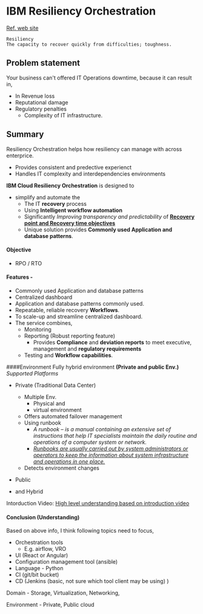 # IBM Resiliency Orchestration
[Ref. web site](https://www.ibm.com/in-en/marketplace/disaster-recovery-orchestration)<br>

    Resiliency
    The capacity to recover quickly from difficulties; toughness.

## Problem statement
Your business can't offered IT Operations downtime, because it can result in,

- In Revenue loss
- Reputational damage
- Regulatory penalties
    - Complexity of IT infrastructure. 

## Summary  
Resiliency Orchestration helps how resiliency can manage with across enterprice.

- Provides consistent and predective experienct
- Handles IT complexity and interdependencies environments

**IBM Cloud Resiliency Orchestration** is designed to
 
- simplify and automate the
    - The IT **recovery** process
    - Using **Intelligent workflow automation**
    - Significantly *Improving transparency and predictability* 
      of <u>**Recovery point and Recovery time objectives**</u>
    - Unique solution provides **Commonly used Application and database patterns**.        


#### Objective
-  RPO / RTO

#### Features -
- Commonly used Application and database patterns
- Centralized dashboard
- Application and database patterns commonly used.
- Repeatable, reliable recovery **Workflows**.
- To scale-up and streamline centralized dashboard.
- The service combines,
    - Monitoring
    - Reporting (Robust reporting feature)
        - Provides **Compliance** and **deviation reports** 
          to meet executive, management and **regulatory requirements** 
    - Testing and **Workflow capabilities**.
 
####Environment 
Fully hybrid environment **(Private and public Env.)**<br>
*Supported Platforms*<br>

- Private  (Traditional Data Center)
    - Multiple Env.
        - Physical and 
        - virtual environment  
    - Offers automated failover management
    - Using runbook
        - *A runbook – is a manual containing an extensive set 
        of instructions that help IT specialists maintain 
        the daily routine and operations of a computer system or network.*
        - <u>*Runbooks are usually carried out by system administrators or 
         operators to keep the information about system 
         infrastructure and operations in one place.*</u>
    - Detects environment changes  
           
- Public  
- and Hybrid  

Intorduction Video:
[High level understanding based on introduction video](https://www.ibm.com/in-en/marketplace/disaster-recovery-orchestration)

#### Conclusion (Understanding) 
Based on above info, I think following topics need to focus,

- Orchestration tools
    - E.g. airflow, VRO
- UI (React or Angular)
- Configuration management tool (ansible)
- Language - Python
- CI (git/bit bucket)
- CD (Jenkins (basic, not sure which tool client may be using) )

Domain - Storage, Virtualization, Networking, 

Environment - Private, Public cloud 
